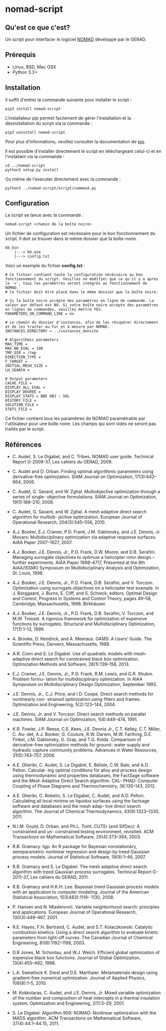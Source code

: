 nomad-script
============

Qu'est ce que c'est?
--------------------
Un script pour interfacer le logiciel [NOMAD][1] développé par le GERAD.

[1]: http://www.gerad.ca/nomad/ "NOMAD"

Prérequis
---------

- Linux, BSD, Mac OSX
- Python 3.3+

Installation
------------

Il suffit d'entrer la commande suivante pour installer le script :
````
pip3 install nomad-script
````

L'installateur pip permet facilement de gérer l'installation et la désinstallation du script via la commande :
````
pip3 uninstall nomad-script
````

Pour plus d'informations, veuillez consulter la documentation de [pip][2].

[2]: http://www.pip-installer.org/en/latest/

Il est possible d'installer directement le script en téléchargeant celui-ci et en l'installant via la commande :
````
cd ../nomad-script
python3 setup.py install
````

Ou même de l'executer directement avec la commande :
````
python3 ../nomad-script/script/command.py
````

Configuration
-------------

Le script se lance avec la commande :
````
nomad-script <chemin de la boîte noire>
````

Un fichier de configuration est nécéssaire pour le bon fonctionnement du script. Il doit se trouver dans le même dossier que la boîte-noire.
````
bb_bin
	|---> bb.exe
	|---> config.txt
````

Voici un exemple du fichier **config.txt** :
````
# Ce fichier contient toute la configuration nécéssaire au bon fonctionnement du script. Veuillez ne modifier que ce qu'il y a après le '=', tous les paramètres seront intégrés au fonctionnement de NOMAD.
# Ce fichier doit être placé dans le même dossier que la boîte noire.

# Si la boîte noire accèpte des paramètres en ligne de commande. La valeur par défaut est NO. Si votre boîte noire accèpte des paramètres en lignes de commandes, veuillez mettre YES.
PARAMETERS_ON_COMMAND_LINE = no

# Le chemin du dossier d'instances, afin de les récupérer directement et de les traiter au fur et à mesure par NOMAD.
INSTANCES_DIRECTORY = ../instances_densite

# Algorithmic parameters
MAX_TIME =
MAX_BB_EVAL = 100
TMP_DIR = /tmp
DIRECTION_TYPE =
F_TARGET = 
INITIAL_MESH_SIZE =
LH_SEARCH =

# Output parameters
CACHE_FILE =
DISPLAY_ALL_EVAL =
DISPLAY_DEGREE =
DISPLAY_STATS = BBE OBJ : SOL 
HISTORY_FILE =
SOLUTION_FILE =
STATS_FILE =
````

Ce fichier contient tous les paramètres de NOMAD paramétrable par l'utilisateur pour une boîte noire. Les champs qui sont vides ne seront pas traités par le script.

Références
----------

+ C. Audet, S. Le Digabel, and C. Tribes. NOMAD user guide. Technical Report G-2009-37, Les cahiers du GERAD, 2009.

+ C. Audet and D. Orban. Finding optimal algorithmic parameters using derivative-free optimization. SIAM Journal on Optimization, 17(3):642–664, 2006.

+  C. Audet, G. Savard, and W. Zghal. Multiobjective optimization through a series of single- objective formulations. SIAM Journal on Optimization, 19(1):188–210, 2008.

+  C. Audet, G. Savard, and W. Zghal. A mesh adaptive direct search algorithm for multiob- jective optimization. European Journal of Operational Research, 204(3):545–556, 2010.

+  A.J. Booker, E.J. Cramer, P.D. Frank, J.M. Gablonsky, and J.E. Dennis, Jr. Movars: Multidisciplinary optimization via adaptive response surfaces. AIAA Paper 2007–1927, 2007.

+  A.J. Booker, J.E. Dennis, Jr., P.D. Frank, D.W. Moore, and D.B. Serafini. Managing surrogate objectives to optimize a helicopter rotor design – further experiments. AIAA Paper 1998–4717, Presented at the 8th AIAA/ISSMO Symposium on Multidisciplinary Analysis and Optimization, St. Louis, 1998.

+  A.J. Booker, J.E. Dennis, Jr., P.D. Frank, D.B. Serafini, and V. Torczon. Optimization using surrogate objectives on a helicopter test example. In J. Borggaard, J. Burns, E. Cliff, and S. Schreck, editors, Optimal Design and Control, Progress in Systems and Control Theory, pages 49–58, Cambridge, Massachusetts, 1998. Birkhäuser.

+  A.J. Booker, J.E. Dennis, Jr., P.D. Frank, D.B. Serafini, V. Torczon, and M.W. Trosset. A rigorous framework for optimization of expensive functions by surrogates. Structural and Multidisciplinary Optimization, 17(1):1–13, 1999.

+  A. Brooke, D. Kendrick, and A. Meeraus. GAMS: A Users’ Guide. The Scientific Press, Danvers, Massachusetts, 1988.

+  A.R. Conn and S. Le Digabel. Use of quadratic models with mesh-adaptive direct search for constrained black box optimization. Optimization Methods and Software, 28(1):139–158, 2013.

+  E.J. Cramer, J.E. Dennis, Jr., P.D. Frank, R.M. Lewis, and G.R. Shubin. Problem formu- lation for multidisciplinary optimization. In AIAA Symposium on Multidisciplinary Design Optimization, September 1993.

+ J.E. Dennis, Jr., C.J. Price, and I.D. Coope. Direct search methods for nonlinearly con- strained optimization using filters and frames. Optimization and Engineering, 5(2):123–144, 2004.

+ J.E. Dennis, Jr. and V. Torczon. Direct search methods on parallel machines. SIAM Journal on Optimization, 1(4):448–474, 1991.

+ K.R. Fowler, J.P. Reese, C.E. Kees, J.E. Dennis Jr., C.T. Kelley, C.T. Miller, C. Au- det, A.J. Booker, G. Couture, R.W. Darwin, M.W. Farthing, D.E. Finkel, J.M. Gablonsky, G. Gray, and T.G. Kolda. Comparison of derivative-free optimization methods for ground- water supply and hydraulic capture community problems. Advances in Water Resources, 31(5):743–757, 2008.

+ A.E. Gheribi, C. Audet, S. Le Digabel, E. Bélisle, C.W. Bale, and A.D. Pelton. Calculat- ing optimal conditions for alloy and process design using thermodynamic and properties databases, the FactSage software and the Mesh Adaptive Direct Search algorithm. CAL- PHAD: Computer Coupling of Phase Diagrams and Thermochemistry, 36:135–143, 2012.

+ A.E. Gheribi, C. Robelin, S. Le Digabel, C. Audet, and A.D. Pelton. Calculating all local minima on liquidus surfaces using the factsage software and databases and the mesh adap- tive direct search algorithm. The Journal of Chemical Thermodynamics, 43(9):1323–1330, 2011.

+ N.I.M. Gould, D. Orban, and Ph.L. Toint. CUTEr (and SifDec): A constrained and un- constrained testing environment, revisited. ACM Transactions on Mathematical Software, 29(4):373–394, 2003.

+ R.B. Gramacy. tgp: An R package for Bayesian nonstationary, semiparametric nonlinear regression and design by treed Gaussian process models. Journal of Statistical Software, 19(9):1–46, 2007.

+ R.B. Gramacy and S. Le Digabel. The mesh adaptive direct search algorithm with treed Gaussian process surrogates. Technical Report G-2011-37, Les cahiers du GERAD, 2011.

+ R.B. Gramacy and H.K.H. Lee. Bayesian treed Gaussian process models with an application to computer modeling. Journal of the American Statistical Association, 103(483):1119– 1130, 2008.

+ P. Hansen and N. Mladenović. Variable neighborhood search: principles and applications. European Journal of Operational Research, 130(3):449–467, 2001.

+ R.E. Hayes, F.H. Bertrand, C. Audet, and S.T. Kolaczkowski. Catalytic combustion kinetics: Using a direct search algorithm to evaluate kinetic parameters from light-off curves. The Canadian Journal of Chemical Engineering, 81(6):1192–1199, 2003.

+  D.R Jones, M. Schonlau, and W.J. Welch. Efficient global optimization of expensive black box functions. Journal of Global Optimization, 13(4):455–492, 1998.

+  L.A. Sweatlock K. Diest and D.E. Marthaler. Metamaterials design using gradient-free numerical optimization. Journal of Applied Physics, 108(8):1–5, 2010.

+  M. Kokkolaras, C. Audet, and J.E. Dennis, Jr. Mixed variable optimization of the number and composition of heat intercepts in a thermal insulation system. Optimization and Engineering, 2(1):5–29, 2001.

+  S. Le Digabel. Algorithm 909: NOMAD: Nonlinear optimization with the MADS algorithm. ACM Transactions on Mathematical Software, 37(4):44:1–44:15, 2011.